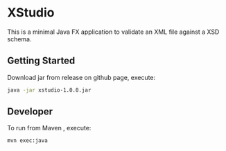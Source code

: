 # XStudio

This is a minimal Java FX application to validate an XML file against a XSD schema.

## Getting Started

Download jar from release on github page, execute:
```sh
java -jar xstudio-1.0.0.jar
```

## Developer

To run from Maven , execute:
```sh
mvn exec:java
```

